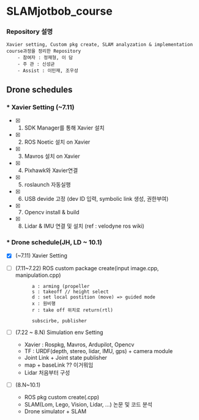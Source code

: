 # SLAMjotbob_course

### Repository 설명
```
Xavier setting, Custom pkg create, SLAM analyzation & implementation course과정을 정리한 Repository 
    - 참여자 : 정재형, 이 담
    - 주 관 : 신성균
    - Assist : 이민재, 조우성
```
## Drone schedules

### * Xavier Setting (~7.11)
- [x] 1) SDK Manager를 통해 Xavier 설치
- [x] 2) ROS Noetic 설치 on Xavier
- [x] 3) Mavros 설치 on Xavier
- [x] 4) Pixhawk와 Xavier연결
- [x] 5) roslaunch 자동실행
- [x] 6) USB devide 고정 (dev ID 입력, symbolic link 생성, 권한부여)
- [x] 7) Opencv install & build
- [x] 8) Lidar & IMU 연결 및 설치 (ref : velodyne ros wiki)

### * Drone schedule(JH, LD ~ 10.1)	
- [x] (~7.11) Xavier Setting
- [ ] (7.11~7.22) ROS custom package create(input image.cpp, manipulation.cpp)
            
            a : arming (propeller 
            s : takeoff // height select
            d : set local postition (move) => guided mode
            x : 원비행
            r : take off 위치로 return(rtl)

            subscirbe, publisher
- [ ] (7.22 ~ 8.N) Simulation env Setting 
    - Xavier : Rospkg, Mavros, Ardupilot, Opencv
    - TF : URDF(depth, stereo, lidar, IMU, gps) + camera module
    - Joint Link + Joint state publisher
    - map + baseLink ?? 이거뭐임
    - Lidar 처음부터 구성
- [ ] (8.N~10.1) 
    - ROS pkg custom create(.cpp)
    - SLAM(Lom, Lego, Vision, Lidar, ...) 논문 및 코드 분석
    - Drone simulator + SLAM 

